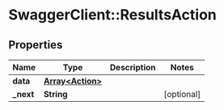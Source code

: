 # SwaggerClient::ResultsAction

## Properties
Name | Type | Description | Notes
------------ | ------------- | ------------- | -------------
**data** | [**Array&lt;Action&gt;**](Action.md) |  | 
**_next** | **String** |  | [optional] 



